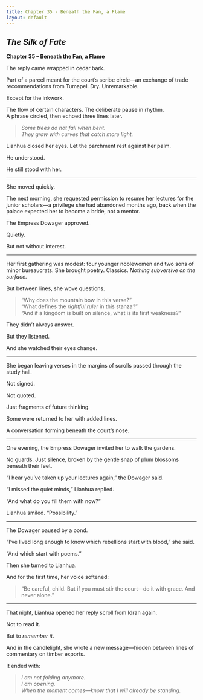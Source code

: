 ```yaml
---
title: Chapter 35 - Beneath the Fan, a Flame
layout: default
---
```


## *The Silk of Fate*  
**Chapter 35 – Beneath the Fan, a Flame**

The reply came wrapped in cedar bark.

Part of a parcel meant for the court’s scribe circle—an exchange of trade recommendations from Tumapel. Dry. Unremarkable.

Except for the inkwork.

The flow of certain characters. The deliberate pause in rhythm.  
A phrase circled, then echoed three lines later.

> *Some trees do not fall when bent.*  
> *They grow with curves that catch more light.*

Lianhua closed her eyes. Let the parchment rest against her palm.

He understood.

He still stood with her.

---

She moved quickly.

The next morning, she requested permission to resume her lectures for the junior scholars—a privilege she had abandoned months ago, back when the palace expected her to become a bride, not a mentor.

The Empress Dowager approved.

Quietly.

But not without interest.

---

Her first gathering was modest: four younger noblewomen and two sons of minor bureaucrats. She brought poetry. Classics. *Nothing subversive on the surface.*

But between lines, she wove questions.

> “Why does the mountain bow in this verse?”  
> “What defines the *rightful ruler* in this stanza?”  
> “And if a kingdom is built on silence, what is its first weakness?”

They didn’t always answer.

But they listened.

And she watched their eyes change.

---

She began leaving verses in the margins of scrolls passed through the study hall.

Not signed.

Not quoted.

Just fragments of future thinking.

Some were returned to her with added lines.

A conversation forming beneath the court’s nose.

---

One evening, the Empress Dowager invited her to walk the gardens.

No guards. Just silence, broken by the gentle snap of plum blossoms beneath their feet.

“I hear you’ve taken up your lectures again,” the Dowager said.

“I missed the quiet minds,” Lianhua replied.

“And what do you fill them with now?”

Lianhua smiled. “Possibility.”

---

The Dowager paused by a pond.

“I’ve lived long enough to know which rebellions start with blood,” she said.

“And which start with poems.”

Then she turned to Lianhua.

And for the first time, her voice softened:

> “Be careful, child. But if you must stir the court—do it with grace. And never alone.”

---

That night, Lianhua opened her reply scroll from Idran again.

Not to read it.

But to *remember it*.

And in the candlelight, she wrote a new message—hidden between lines of commentary on timber exports.

It ended with:

> *I am not folding anymore.  
> I am opening.*  
> *When the moment comes—know that I will already be standing.*